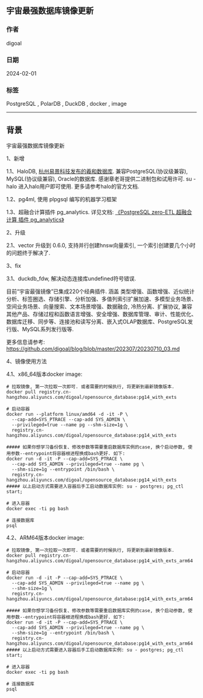 ## 宇宙最强数据库镜像更新       
                                              
### 作者                                              
digoal                                              
                                              
### 日期                                              
2024-02-01                                              
                                              
### 标签                                              
PostgreSQL , PolarDB , DuckDB , docker , image                               
                                              
----                                              
                                              
## 背景   
宇宙最强数据库镜像更新   

1、新增   
  
1\.1、HaloDB, [杭州易景科技发布的羲和数据库](http://www.halodbtech.com/). 兼容PostgreSQL(协议级兼容), MySQL(协议级兼容), Oracle的数据库. 感谢章老哥提供二进制包和试用许可. su - halo 进入halo用户即可使用. 更多请参考halo的官方文档.    
  
1\.2、pg4ml, 使用 plpgsql 编写的机器学习框架   
  
1\.3、超融合计算插件 pg_analytics. 详见文档: [《PostgreSQL zero-ETL 超融合计算 插件 pg_analytics》](https://github.com/digoal/blog/blob/master/202401/20240130_03.md)  
  
2、升级   
  
2\.1、vector 升级到 0.6.0, 支持并行创建hnsw向量索引, 一个索引创建要几个小时的问题终于解决了.   
  
3、fix   
  
3\.1、duckdb_fdw, 解决动态连接库undefined符号错误.    
  
  
目前“宇宙最强镜像”已集成220个经典插件. 涵盖 类型增强、函数增强、近似统计分析、标签圈选、存储引擎、分析加强、多值列索引扩展加速、多模型业务场景、空间业务场景、向量搜索、文本场景增强、数据融合, 冷热分离、扩展协议, 兼容其他产品、存储过程和函数语言增强、安全增强、数据库管理、审计、性能优化、数据库迁移、同步等、连接池和读写分离、嵌入式OLAP数据库、PostgreSQL发行版、MySQL系列发行版等.   
  
  
更多信息请参考: https://github.com/digoal/blog/blob/master/202307/20230710_03.md    
  
4、镜像使用方法  

4\.1、x86_64版本docker image:  
```  
# 拉取镜像, 第一次拉取一次即可. 或者需要的时候执行, 将更新到最新镜像版本.    
docker pull registry.cn-hangzhou.aliyuncs.com/digoal/opensource_database:pg14_with_exts    
    
# 启动容器    
docker run --platform linux/amd64 -d -it -P \
  --cap-add=SYS_PTRACE --cap-add SYS_ADMIN \
  --privileged=true --name pg --shm-size=1g \
  registry.cn-hangzhou.aliyuncs.com/digoal/opensource_database:pg14_with_exts  
  
##### 如果你想学习备份恢复、修改参数等需要重启数据库实例的case, 换个启动参数, 使用参数--entrypoint将容器根进程换成bash更好. 如下:   
docker run -d -it -P --cap-add=SYS_PTRACE \
  --cap-add SYS_ADMIN --privileged=true --name pg \
  --shm-size=1g --entrypoint /bin/bash \
  registry.cn-hangzhou.aliyuncs.com/digoal/opensource_database:pg14_with_exts  
##### 以上启动方式需要进入容器后手工启动数据库实例: su - postgres; pg_ctl start;    
    
# 进入容器    
docker exec -ti pg bash    
    
# 连接数据库    
psql    
```  
  
4\.2、ARM64版本docker image:  
```  
# 拉取镜像, 第一次拉取一次即可. 或者需要的时候执行, 将更新到最新镜像版本.    
docker pull registry.cn-hangzhou.aliyuncs.com/digoal/opensource_database:pg14_with_exts_arm64    
    
# 启动容器    
docker run -d -it -P --cap-add=SYS_PTRACE \
  --cap-add SYS_ADMIN --privileged=true --name pg \
  --shm-size=1g \
  registry.cn-hangzhou.aliyuncs.com/digoal/opensource_database:pg14_with_exts_arm64  
  
##### 如果你想学习备份恢复、修改参数等需要重启数据库实例的case, 换个启动参数, 使用参数--entrypoint将容器根进程换成bash更好. 如下:   
docker run -d -it -P --cap-add=SYS_PTRACE \
  --cap-add SYS_ADMIN --privileged=true --name pg \
  --shm-size=1g --entrypoint /bin/bash \
  registry.cn-hangzhou.aliyuncs.com/digoal/opensource_database:pg14_with_exts_arm64    
##### 以上启动方式需要进入容器后手工启动数据库实例: su - postgres; pg_ctl start;    
    
# 进入容器    
docker exec -ti pg bash    
    
# 连接数据库    
psql    
```  
  
